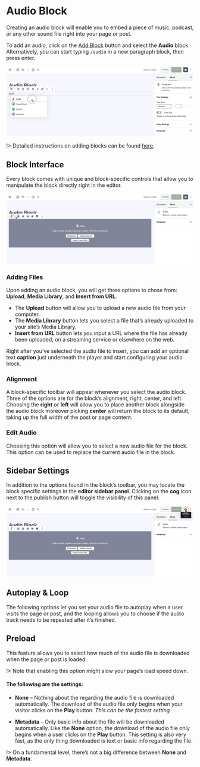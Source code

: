 # Audio Block

Creating an audio block will enable you to embed a piece of music, podcast, or any other sound file right into your page or post.

To add an audio, click on the [Add Block](adding-block) button and select the **Audio** block. Alternatively, you can start typing `/audio` in a new paragraph block, then press enter.

![Use the slash command /audio to add a audio block](img/add-audio-block.jpg)

!> Detailed instructions on adding blocks can be found [here](adding-block).

## Block Interface

Every block comes with unique and block-specific controls that allow you to manipulate the block directly right in the editor. 

![The audio block has alignment and width toolbar icons](img/audio-block-toolbar.jpg)

### Adding Files

Upon adding an audio block, you will get three options to chose from: **Upload**, **Media Library**, and **Insert from URL**.

* The **Upload** button will allow you to upload a new audio file from your computer. 
* The **Media Library** button lets you select a file that’s already uploaded to your site’s Media Library. 
* **Insert from URL** button lets you input a URL where the file has already been uploaded, on a streaming service or elsewhere on the web.

Right after you’ve selected the audio file to insert, you can add an optional text **caption** just underneath the player and start configuring your audio block.

### Alignment

A block-specific toolbar will appear whenever you select the audio block. Three of the options are for the block’s alignment, right, center, and left. Choosing the **right** or **left** will allow you to place another block alongside the audio block moreover picking **center** will return the block to its default, taking up the full width of the post or page content.

### Edit Audio

Choosing this option will allow you to select a new audio file for the block. This option can be used to replace the current audio file in the block.

## Sidebar Settings

In addition to the options found in the block’s toolbar, you may locate the block specific settings in the **editor sidebar panel**. Clicking on the **cog** icon next to the publish button will toggle the visibility of this panel.

![The block settings can be found in the sidebar](img/sidebar-settings-audio-block.jpg)

## Autoplay & Loop

The following options let you set your audio file to autoplay when a user visits the page or post, and the looping allows you to choose if the audio track needs to be repeated after it’s finished.

## Preload

This feature allows you to select how much of the audio file is downloaded when the page or post is loaded.

!> Note that enabling this option might slow your page’s load speed down.

#### The following are the settings:

* **None** – Nothing about the regarding the audio file is downloaded automatically. The download of the audio file only begins when your visitor clicks on the **Play** button. *This can be the fastest setting.*

* **Metadata** – Only basic info about the file will be downloaded automatically. Like the **None** option, the download of the audio file only begins when a user clicks on the **Play** button. This setting is also very fast, as the only thing downloaded is text or basic info regarding the file. 

!> On a fundamental level, there’s not a big difference between **None** and **Metadata**.

